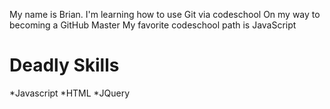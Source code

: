 My name is Brian.
I'm learning how to use Git via codeschool
On my way to becoming a GitHub Master
My favorite codeschool path is JavaScript

Deadly Skills
=================
*Javascript
*HTML
*JQuery
